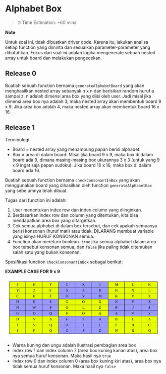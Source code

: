 # Alphabet Box

> ⏰ Time Estimation: ~60 mins

**Note**

Untuk soal ini, tidak dibuatkan driver code. Karena itu, lakukan analisa setiap function yang diminta dan sesuaikan parameter-parameter yang dibutuhkan. Fokus dari soal ini adalah logika mengenerate sebuah nested array untuk board dan melakukan pengecekan.

## Release 0

Buatlah sebuah function bernama `generateAlphabetBoard` yang akan menghasilkan nested array sebanyak n x n dan berisikan random huruf a sampai z. n adalah dimensi area box yang diisi oleh user. Jadi misal jika dimensi area box nya adalah 3, maka nested array akan membentuk board 9 x 9. Jika area box adalah 4, maka nested array akan membentuk board 16 x 16.

## Release 1

Terminologi:

- Board = nested array yang menampung papan berisi alphabet.
- Box = area di dalam board. Misal jika board 9 x 9, maka box di dalam board ada 9, dimana masing-masing box ukurannya 3 x 3 (untuk yang 9 x 9 ingat saja papan sudoku). Jika board 16 x 16, maka box di dalam board ada 16.

Buatlah sebuah function bernama `checkConsonantInBox`  yang akan menggunakan board yang dihasilkan oleh function `generateAlphabetBox` yang sebelumnya telah dibuat.

Tugas dari function ini adalah:
1. User menentukan index row dan index column yang diinginkan.
2. Berdasarkan index row dan column yang ditentukan, kita bisa mendapatkan area box yang ditargetkan.
3. Cek semua alphabet di dalam box tersebut, dan cek apakah semuanya berisi konsonan (huruf mati) atau tidak. DILARANG membuat variable yang isinya HURUF KONSONAN semua.
4. Function akan mereturn boolean. `true` jika semua alphabet dalam area box tersebut konsonan semua, dan `false` jika paling tidak ditemukan salah satu yang bukan konsonan.

Spesifikasi function `checkConsonantInBox` sebagai berikut:

**EXAMPLE CASE FOR 9 x 9**

![three_box_area](ss1.png)

- Warna kuning dan ungu adalah ilustrasi pembagian area box
- index row 1 dan index column 7 (area box kuning kanan atas), area box nya semua huruf konsonan. Maka hasil nya `true`
- index row 0 dan index column 0 (area box kuning kiri atas), area box nya tidak semua huruf konsonan. Maka hasil nya `false`
